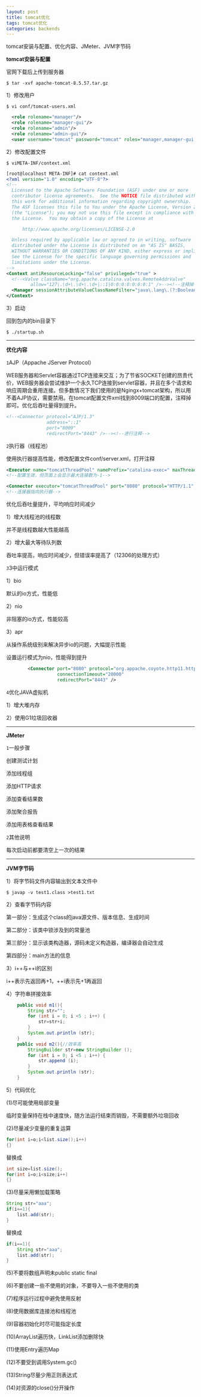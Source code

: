 ```yaml
---
layout: post
title: tomcat优化
tags: tomcat优化
categories: backends
---
```


tomcat安装与配置、优化内容、JMeter、JVM字节码

**tomcat安装与配置**

官网下载后上传到服务器

```shell
$ tar -xvf apache-tomcat-8.5.57.tar.gz
```

1）修改用户

```shell
$ vi conf/tomcat-users.xml
```

```xml
  <role rolename="manager"/>
  <role rolename="manager-gui"/>
  <role rolename="admin"/>
  <role rolename="admin-gui"/>
  <user username="tomcat" password="tomcat" roles="manager,manager-gui,admin,admin-gui"/>

```

2）修改配置文件

```shell
$ viMETA-INF/context.xml
```

```xml
[root@localhost META-INF]# cat context.xml
<?xml version="1.0" encoding="UTF-8"?>
<!--
  Licensed to the Apache Software Foundation (ASF) under one or more
  contributor license agreements.  See the NOTICE file distributed with
  this work for additional information regarding copyright ownership.
  The ASF licenses this file to You under the Apache License, Version 2.0
  (the "License"); you may not use this file except in compliance with
  the License.  You may obtain a copy of the License at

      http://www.apache.org/licenses/LICENSE-2.0

  Unless required by applicable law or agreed to in writing, software
  distributed under the License is distributed on an "AS IS" BASIS,
  WITHOUT WARRANTIES OR CONDITIONS OF ANY KIND, either express or implied.
  See the License for the specific language governing permissions and
  limitations under the License.
-->
<Context antiResourceLocking="false" privileged="true" >
  <!--<Valve className="org.apache.catalina.valves.RemoteAddrValve"
         allow="127\.\d+\.\d+\.\d+|::1|0:0:0:0:0:0:0:1" />--><!--注释掉-->
  <Manager sessionAttributeValueClassNameFilter="java\.lang\.(?:Boolean|Integer|Long|Number|String)|org\.apache\.catalina\.filters\.CsrfPreventionFilter\$LruCache(?:\$1)?|java\.util\.(?:Linked)?HashMap"/>
</Context>

```

3）启动

回到包内的bin目录下

```shell
$ ./startup.sh
```

---

**优化内容**

`1`AJP（Appache JServer Protocol）

WEB服务器和Servlet容器通过TCP连接来交互；为了节省SOCKET创建的昂贵代价，WEB服务器会尝试维护一个永久TCP连接到servlet容器，并且在多个请求和响应周期会重用连接。但多数情况下我们使用的是Ngingx+tomcat架构，所以用不着AJP协议，需要禁用。在tomcat配置文件xml找到8009端口的配置，注释掉即可。优化后吞吐量得到提升。

```xml
<!--<Connector protocol="AJP/1.3"
               address="::1"
               port="8009"
               redirectPort="8443" />--><!--进行注释-->
```

`2`执行器（线程池）

使用执行器提高性能，修改配置文件conf/server.xml，打开注释

```xml
<Executor name="tomcatThreadPool" namePrefix="catalina-exec=" maxThreads="500" minSpareThreads="50" prestartminSpareThreads="true" maxQueueSize="100"/>
<!--配置生效，但页面上会显示最大连接数为-1-->

<Connector executor="tomcatThreadPool" port="8080" protocol="HTTP/1.1" connectionTimeout="20000" redirectPort="8443"/>
<!--连接器指向执行器-->
```

优化后吞吐量提升，平均响应时间减少

1）增大线程池的线程数

并不是线程数越大性能越高

2）增大最大等待队列数

吞吐率提高，响应时间减少，但错误率提高了（12306的处理方式）

`3`3中运行模式

1）bio

默认的io方式，性能低

2）nio

非阻塞的io方式，性能较高

3）apr

从操作系统级别来解决异步io的问题，大幅提示性能

设置运行模式为nio，性能得到提升

```xml
        <Connector port="8080" protocol="org.appache.coyote.http11.http11Nio2Protocol"
                   connectionTimeout="20000"
                   redirectPort="8443" />
```

`4`优化JAVA虚拟机

1）增大堆内存

2）使用G1垃圾回收器

---

**JMeter**

`1`一般步骤

创建测试计划

添加线程组

添加HTTP请求

添加查看结果数

添加聚合报告

添加用表格查看结果

`2`其他说明

每次启动前都要清空上一次的结果

---

**JVM字节码**

1）将字节码文件内容输出到文本文件中

```shell
$ javap -v test1.class >test1.txt
```

2）查看字节码内容

第一部分：生成这个class的java源文件、版本信息、生成时间

第二部分：该类中锁涉及到的常量池

第三部分：显示该类构造器，源码未定义构造器，编译器会自动生成

第四部分：main方法的信息

3）i++与++i的区别

i++表示先返回再+1，++i表示先+1再返回

4）字符串拼接效率

```java
    public void m1(){
        String str="";
        for (int i = 0; i <5 ; i++) {
            str=str+i;
        }
        System.out.println (str);
    }
    public void m2(){//效率高
        StringBuilder str=new StringBuilder ();
        for (int i = 0; i <5 ; i++) {
            str.append (i);
        }
        System.out.println (str);
    }
```

5）代码优化

(1)尽可能使用局部变量

临时变量保持在栈中速度快，随方法运行结束而销毁，不需要额外垃圾回收

(2)尽量减少变量的重复运算

```java
for(int i=o;i<list.size();i++)
{}
```

替换成

```java
int size=list.size();
for(int i=o;i<size;i++)
{}
```

(3)尽量采用懒加载策略

```java
String str="aaa";
if(i==1){
    list.add(str);
}
```

替换成

```java
if(i==1){
    String str="aaa";
    list.add(str);
}
```

(5)不要将数组声明未public static final

(6)不要创建一些不使用的对象，不要导入一些不使用的类

(7)程序运行过程中避免使用反射

(8)使用数据库连接池和线程池

(9)容器初始化时尽可能指定长度

(10)ArrayList遍历快，LinkList添加删除快

(11)使用Entry遍历Map

(12)不要受到调用System.gc()

(13)String尽量少用正则表达式

(14)对资源的close()分开操作
